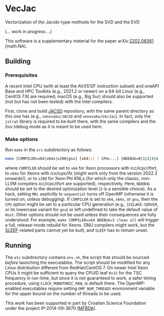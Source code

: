 # VecJac
Vectorization of the Jacobi-type methods for the SVD and the EVD

(... work in progress ...)

This software is a supplementary material for the paper
arXiv:[2202.08361](https://arxiv.org/abs/2202.08361 "Vectorization of the Jacobi-type singular value decomposition method") \[math.NA\].

## Building

### Prerequisites

A recent Intel CPU (with at least the AVX512F instruction subset) and oneAPI Base and HPC Toolkits (e.g., 2021.2 or newer) on a 64-bit Linux (e.g., CentOS 7.9) are required; macOS (e.g., Big Sur) should also be supported (not but has not been tested) with the Intel compilers.

First, clone and build [JACSD](https://github.com/venovako/JACSD) repository, with the same parent directory as this one has (e.g., ``venovako/JACSD`` and ``venovako/VecJac``).
In fact, only the ``jstrat`` library is required to be built there, with the same compilers and the (no-)debug mode as it is meant to be used here.

### Make options

Run ``make`` in the ``src`` subdirectory as follows:
```bash
make [COMPILER=x64|x64x|x200|gnu] [x64[x] ? CPU=...] [NDEBUG=0|1|2|3|4|5] [ABI=ilp64|lp64] [FPU=precise|strict] [WP=q|l] [MKL=sequential|intel_thread] [SLEEF=/path/to/sleef] [all|clean|help]
```
where ``COMPILER`` should be set to ``x64`` for Xeon processors with icc/icpc/ifort, to ``x64x`` for Xeons with icx/icpx/ifx (might work only from the version 2022.2 onwards!), or to ``x200`` for Xeon Phi KNLs (for which only the classic, non-LLVM compilers icc/icpc/ifort are supported), respectively.
Here, ``NDEBUG`` should be set to the desired optimization level (``3`` is a sensible choice).
As a hack, setting ``MKL`` *explicitly* to ``sequential`` turns off OpenMP (otherwise it is turned on, unless debugging).
If ``COMPILER`` is set to ``x64``, ``x64x``, or ``gnu``, then the ``CPU`` option might be set to a particular CPU generation (e.g., ``ICELAKE-SERVER``, or its lowercase variant for ``gnu``) or left undefined to take the default value of ``Host``.
Other options should not be used unless their consequences are fully understood.
For example, ``make COMPILER=x64 NDEBUG=3 clean all`` will trigger a full, release-mode rebuild for Xeons.
GNU compilers might work, but the [SLEEF](https://sleef.org)-related parts cannot yet be built, and ``SLEEF`` has to remain unset.

## Running

The ``etc`` subdirectory contains ``env.sh``, the script that should be sourced *before* launching the executables.
The script should be modified for any Linux distribution different from RedHat/CentOS 7.
On newer Intel Xeon CPUs it might be sufficient to query the CPUID leaf ``0x15`` for the TSC frequency in run-time, but since it is not guaranteed to work, a safer timing procedure, using ``CLOCK_MONOTONIC_RAW``, is default there.
The OpenMP-enabled executables require setting ``OMP_NUM_THREADS`` environment variable for the upper bound on the number of threads to be used.

This work has been supported in part by Croatian Science Foundation under the project IP-2014-09-3670 ([MFBDA](https://web.math.pmf.unizg.hr/mfbda/)).
